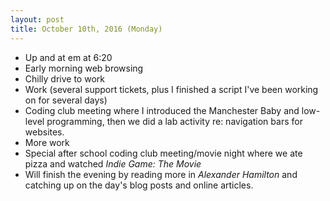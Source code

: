 ```yaml
---
layout: post
title: October 10th, 2016 (Monday)
---
```


* Up and at em at 6:20
* Early morning web browsing
* Chilly drive to work
* Work (several support tickets, plus I finished a script I've been working on for several days)
* Coding club meeting where I introduced the Manchester Baby and low-level programming, then we did a lab activity re: navigation bars for websites.
* More work
* Special after school coding club meeting/movie night where we ate pizza and watched _Indie Game: The Movie_
* Will finish the evening by reading more in _Alexander Hamilton_ and catching up on the day's blog posts and online articles.

